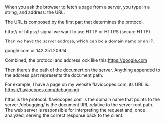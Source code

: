 When you ask the browser to fetch a page from a server, you type in a string, and address: the URL.

The URL is composed by the first part that determines the protocol.

http:// or https:// signal we want to use HTTP or HTTPS (secure HTTP).

Then we have the server address, which can be a domain name or an IP.

google.com or 142.251.209.14.

Combined, the protocol and address look like this:https://google.com

Then there’s the path of the document on the server. Anything appended to the address part represents the document path.

For example, I have a page on my website flaviocopes.com, its URL is: https://flaviocopes.com/debugging/

https is the protocol.
flaviocopes.com is the domain name that points to the server
/debugging/ is the document URL relative to the server root path.
The web server is responsible for interpreting the request and, once analyzed, serving the correct response back to the client.